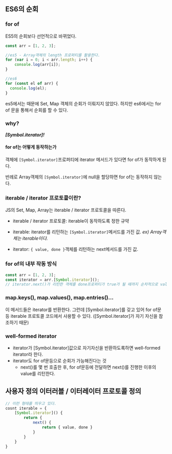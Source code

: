 ## ES6의 순회

### for of

ES5의 순회보다 선언적으로 바뀌었다.

```js
const arr = [1, 2, 3];

//es5 - Array객체의 length 프로퍼티를 활용한다.
for (var i = 0; i < arr.length; i++) {
	console.log(arr[i]);
}

//es6
for (const el of arr) {
  console.log(el);
}
```

es5에서는 때문에 Set, Map 객체의 순회가 이뤄지지 않았다. 하지만 es6에서는 for of 문을 통해서 순회를 할 수 있다.

### why?

***[Symbol.iterator]!*** 

#### for of는 어떻게 동작하는가

객체에 `[Symbol.iterator]`프로퍼티에 iterator 메서드가 있다면 for of가 동작하게 된다.

반례로 Array객체의 `[Symbol.iterator]`에 null을 할당하면 for of는 동작하지 않는다.

### iterable / iterator 프로토콜이란?

JS의 Set, Map, Array는 iterable / iterator 프로토콜을 따른다.

- iterable / iterator 프로토콜: iterable이 동작하도록 정한 규약

- iterable: iterator를 리턴하는 `[Symbol.iterator]`메서드를 가진 값.
*ex) Array객체는 iterable이다.*

- iterator: `{ value, done }`객체를 리턴하는 next메서드를 가진 값.


### for of의 내부 작동 방식

```js
const arr = [1, 2, 3];
const iterator = arr.[Symbol.iterator]();
// iterator.next()가 리턴한 객체를 done프로퍼티가 true가 될 때까지 순차적으로 value프로퍼티 값을 반환한다.
```

### map.keys(), map.values(), map.entries()...

이 메서드들은 iterator를 반환한다. 그런데 [Symbol.iterator]를 갖고 있어 for of문 등 iterable 프로토콜 코드에서 사용할 수 있다. ([Symbol.iterator]가 자기 자신을 참조하기 때문)

### well-formed iterator

- iterator가 [Symbol.iterator]값으로 자기자신을 반환하도록하면 well-formed iterator라 한다.
- iterator도 for of문등으로 순회가 가능해진다는 것
	- next()를 몇 번 호출한 후, for of문등에 전달하면 next()를 진행한 이후의 value를 리턴한다.



## 사용자 정의 이터러블 / 이터레이터 프로토콜 정의

```js
// 이런 형태를 띄우고 있다.
cosnt iterable = {
	[Symbol.iterator]() {
  		return {
      		next() {
            	return { value, done }
            }
        }
    }
}
```


